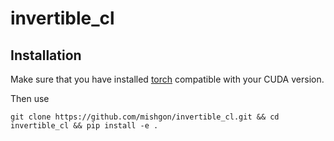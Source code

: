 # invertible_cl

## Installation
Make sure that you have installed [torch](https://pytorch.org/) compatible with your CUDA version.

Then use
```
git clone https://github.com/mishgon/invertible_cl.git && cd invertible_cl && pip install -e .
```
